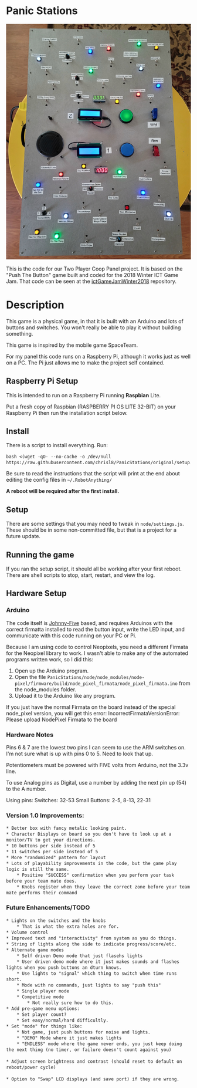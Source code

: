 # Panic Stations
![Alt text](PanicStations.jpg "Panic Stations Game")

This is the code for our Two Player Coop Panel project. It is based on the "Push The Button" game built and coded for the 2018 Winter ICT Game Jam. That code can be seen at the [ictGameJamWinter2018](https://github.com/chrisl8/ictGameJamWinter2018) repository.

# Description

This game is a physical game, in that it is built with an Arduino and lots of buttons and switches.
You won't really be able to play it without building something.

This game is inspired by the mobile game SpaceTeam.

For my panel this code runs on a Raspberry Pi, although it works just as well on a PC. The Pi just allows me to make the project self contained.

## Raspberry Pi Setup

This is intended to run on a Raspberry Pi running **Raspbian** Lite.

Put a fresh copy of Raspbian (RASPBERRY PI OS LITE 32-BIT) on your Raspberry Pi then run the installation script below.

## Install
There is a script to install everything. Run:

```
bash <(wget -qO- --no-cache -o /dev/null https://raw.githubusercontent.com/chrisl8/PanicStations/original/setup.sh)
```

Be sure to read the instructions that the script will print at the end about editing the config files in `~/.RobotAnything/`

**A reboot will be required after the first install.**

## Setup

There are some settings that you may need to tweak in `node/settings.js`. These should be in some non-committed file, but that is a project for a future update.

## Running the game

If you ran the setup script, it should all be working after your first reboot.  
There are shell scripts to stop, start, restart, and view the log.

## Hardware Setup

### Arduino
The code itself is [Johnny-Five](http://johnny-five.io/) based, and requires Arduinos with the correct firmatta installed to read the button input, write the LED input, and communicate with this code running on your PC or Pi.

Because I am using code to control Neopixels, you need a different Firmata for the Neopixel library to work.
I wasn't able to make any of the automated programs written work,
so I did this:

1. Open up the Arduino program.
2. Open the file `PanicStations/node/node_modules/node-pixel/firmware/build/node_pixel_firmata/node_pixel_firmata.ino` from the node_modules folder.
3. Upload it to the Arduino like any program.

If you just have the normal Firmata on the board instead of the special node_pixel version, you will get this error:
IncorrectFirmataVersionError: Please upload NodePixel Firmata to the board

### Hardware Notes

Pins 6 & 7 are the lowest two pins I can seem to use the ARM switches on.
I'm not sure what is up with pins 0 to 5. Need to look that up.

Potentiometers must be powered with FIVE volts from Arduino, not the 3.3v line.

To use Analog pins as Digital, use a number by adding the next pin up (54) to the A number.

Using pins:
Switches: 32-53
Small Buttons: 2-5, 8-13, 22-31

### Version 1.0 Improvements:
    * Better box with fancy metalic looking paint.
    * Character Displays on board so you don't have to look up at a monitor/TV to get your directions.
    * 10 buttons per side instead of 5
    * 11 switches per side instead of 5
    * More "randomized" pattern for layout
    * Lots of playability improvements in the code, but the game play logic is still the same.
        * Positive "SUCCESS" confirmation when you perform your task before your team mate does.
        * Knobs register when they leave the correct zone before your team mate performs their command

### Future Enhancements/TODO
    * Lights on the switches and the knobs
        * That is what the extra holes are for.
    * Volume control
    * Improved text and "interactivity" from system as you do things.
    * String of lights along the side to indicate progress/score/etc.
    * Alternate game modes
        * Self driven Demo mode that just flasehs lights
        * User driven demo mode where it just makes sounds and flashes lights when you push buttons an dturn knows.
        * Use lights to "signal" which thing to switch when time runs short.
        * Mode with no commands, just lights to say "push this"
        * Single player mode
        * Competitive mode
            * Not really sure how to do this.
    * Add pre-game menu options:
        * Set player count?
        * Set easy/normal/hard difficultly.
    * Set "mode" for things like:
        * Not game, just push buttons for noise and lights.
        * "DEMO" Mode where it just makes lights
        * "ENDLESS" mode where the game never ends, you just keep doing the next thing (no timer, or failure doesn't count against you)

    * Adjust screen brightness and contrast (should reset to default on reboot/power cycle)

    * Option to "Swap" LCD displays (and save port) if they are wrong.

